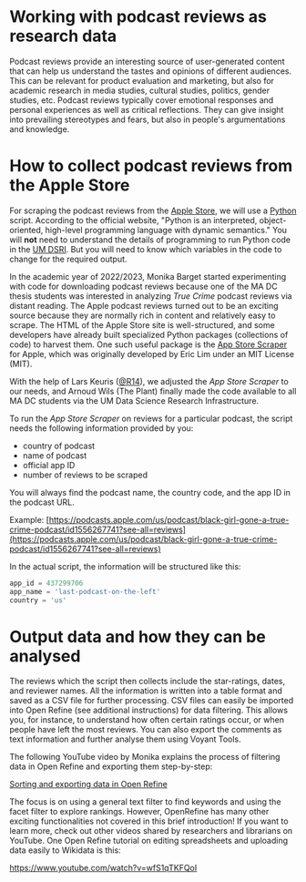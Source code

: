 # Working with podcast reviews as research data

Podcast reviews provide an interesting source of user-generated content that can help us understand the tastes and opinions of different audiences. This can be relevant for product evaluation and marketing, but also for academic research in media studies, cultural studies, politics, gender studies, etc. Podcast reviews typically cover emotional responses and personal experiences as well as critical reflections. They can give insight into prevailing stereotypes and fears, but also in people's argumentations and knowledge.

# How to collect podcast reviews from the Apple Store

For scraping the podcast reviews from the [Apple Store](https://www.apple.com/apple-podcasts/), we will use a [Python](https://www.python.org/doc/essays/blurb/) script. According to the official website, "Python is an interpreted, object-oriented, high-level programming language with dynamic semantics." You will **not** need to understand the details of programming to run Python code in the [UM DSRI](https://dsri.maastrichtuniversity.nl/). But you will need to know which variables in the code to change for the required output.

In the academic year of 2022/2023, Monika Barget started experimenting with code for downloading podcast reviews because one of the MA DC thesis students was interested in analyzing *True Crime* podcast reviews via distant reading. The Apple podcast reviews turned out to be an exciting source because they are normally rich in content and relatively easy to scrape. The HTML of the Apple Store site is well-structured, and some developers have already built specialized Python packages (collections of code) to harvest them. One such useful package is the [App Store Scraper](https://pypi.org/project/app-store-scraper/) for Apple, which was originally developed by Eric Lim under an MIT License (MIT).

With the help of Lars Keuris ([@R14](https://github.com/14RS)), we adjusted the *App Store Scraper* to our needs, and Arnoud Wils (The Plant) finally made the code available to all MA DC students via the UM Data Science Research Infrastructure.

To run the *App Store Scraper* on reviews for a particular podcast, the script needs the following information provided by you:

- country of podcast
- name of podcast
- official app ID
- number of reviews to be scraped

You will always find the podcast name, the country code, and the app ID in the podcast URL.

Example: [https://podcasts.apple.com/us/podcast/black-girl-gone-a-true-crime-podcast/id1556267741?see-all=reviews](https://podcasts.apple.com/us/podcast/black-girl-gone-a-true-crime-podcast/id1556267741?see-all=reviews)

In the actual script, the information will be structured like this:

```python
app_id = 437299706
app_name = 'last-podcast-on-the-left'
country = 'us'
```

# Output data and how they can be analysed

The reviews which the script then collects include the star-ratings, dates, and reviewer names. 
All the information is written into a table format and saved as a CSV file for further processing. 
CSV files can easily be imported into Open Refine (see additional instructions) for data filtering.
This allows you, for instance, to understand how often certain ratings occur, or when people have left the most reviews.
You can also export the comments as text information and further analyse them using Voyant Tools.

The following YouTube video by Monika explains the process of filtering data in Open Refine and exporting them step-by-step:

[Sorting and exporting data in Open Refine](https://www.youtube.com/watch?v=oMWIUf5_9jM&t=287s)

The focus is on using a general text filter to find keywords and using the facet filter to explore rankings. However, OpenRefine has many other
exciting functionalities not covered in this brief introduction! If you want to learn more, check out other videos shared by researchers and librarians on YouTube. One Open Refine tutorial on editing spreadsheets and uploading data easily to Wikidata is this:

https://www.youtube.com/watch?v=wfS1qTKFQoI

